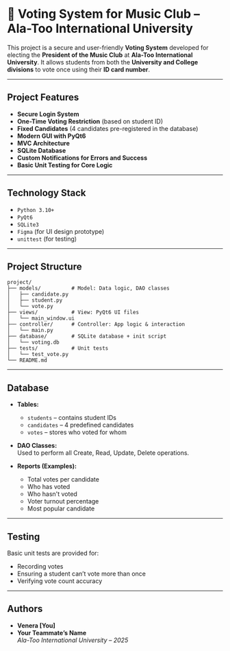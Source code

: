 # 🎵 Voting System for Music Club – Ala-Too International University

This project is a secure and user-friendly **Voting System** developed for electing the **President of the Music Club** at **Ala-Too International University**. It allows students from both the **University and College divisions** to vote once using their **ID card number**.

---

##  Project Features

- **Secure Login System**  
- **One-Time Voting Restriction** (based on student ID)  
- **Fixed Candidates** (4 candidates pre-registered in the database)  
- **Modern GUI with PyQt6**  
- **MVC Architecture**  
- **SQLite Database**  
- **Custom Notifications for Errors and Success**  
- **Basic Unit Testing for Core Logic**

---

##  Technology Stack

- `Python 3.10+`  
- `PyQt6`  
- `SQLite3`  
- `Figma` (for UI design prototype)  
- `unittest` (for testing)

---

##  Project Structure

```
project/
├── models/          # Model: Data logic, DAO classes
│   ├── candidate.py
│   ├── student.py
│   └── vote.py
├── views/           # View: PyQt6 UI files
│   └── main_window.ui
├── controller/      # Controller: App logic & interaction
│   └── main.py
├── database/        # SQLite database + init script
│   └── voting.db
├── tests/           # Unit tests
│   └── test_vote.py
└── README.md
```

---

##  Database

- **Tables:**
  - `students` – contains student IDs
  - `candidates` – 4 predefined candidates
  - `votes` – stores who voted for whom

- **DAO Classes:**  
  Used to perform all Create, Read, Update, Delete operations.

- **Reports (Examples):**
  - Total votes per candidate
  - Who has voted
  - Who hasn't voted
  - Voter turnout percentage
  - Most popular candidate

---

##  Testing

Basic unit tests are provided for:
- Recording votes
- Ensuring a student can’t vote more than once
- Verifying vote count accuracy

---

##  Authors

- **Venera [You]**
- **Your Teammate’s Name**  
*Ala-Too International University – 2025*
